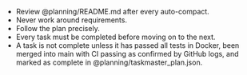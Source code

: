 - Review @planning/README.md after every auto-compact.
- Never work around requirements.
- Follow the plan precisely.   
- Every task must be completed before moving on to the next.
- A task is not complete unless it has passed all tests in Docker, been merged into main with CI passing as confirmed by GitHub logs, and marked as complete in @planning/taskmaster_plan.json.

